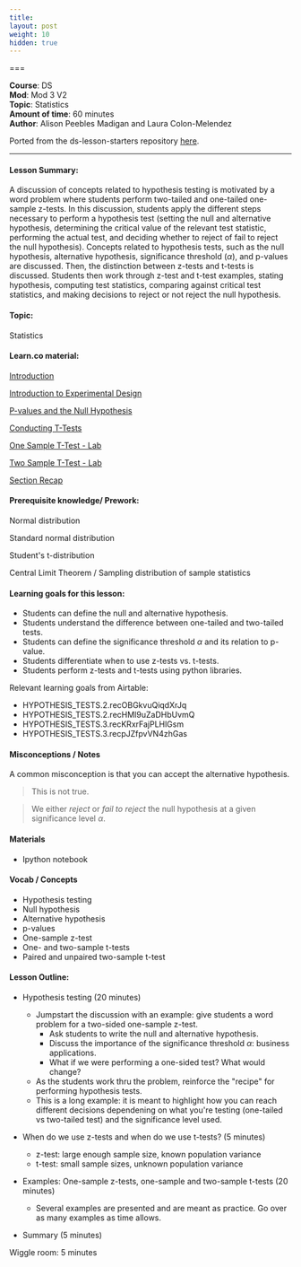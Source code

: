 ```yaml
---
title: 
layout: post
weight: 10
hidden: true
---
```


===


**Course**: DS   <br/>
**Mod**: Mod 3 V2               <br/>
**Topic**:  Statistics <br/>
**Amount of time**: 60 minutes  <br/>
**Author**: Alison Peebles Madigan and Laura Colon-Melendez

Ported from the ds-lesson-starters repository [here](https://github.com/learn-co-curriculum/ds-lessons-starter/tree/master/hypothesis_testing). 


***

#### Lesson Summary:

A discussion of concepts related to hypothesis testing is motivated by a word problem where students perform two-tailed and one-tailed one-sample z-tests. In this discussion, students apply the different steps necessary to perform a hypothesis test (setting the null and alternative hypothesis, determining the critical value of the relevant test statistic, performing the actual test, and deciding whether to reject of fail to reject the null hypothesis). Concepts related to hypothesis tests, such as the null hypothesis, alternative hypothesis, significance threshold ($\alpha$), and p-values are discussed. Then, the distinction between z-tests and t-tests is discussed. Students then work through z-test and t-test examples, stating hypothesis, computing test statistics, comparing against critical test statistics, and making decisions to reject or not reject the null hypothesis.


#### Topic:

Statistics

#### Learn.co material:

[Introduction](https://github.com/learn-co-curriculum/dsc-hypothesis-testing-intro)

[Introduction to Experimental Design](https://github.com/learn-co-curriculum/dsc-experimental-design)

[P-values and the Null Hypothesis](https://github.com/learn-co-curriculum/dsc-p-values-and-null-hypothesis)

[Conducting T-Tests](https://github.com/learn-co-curriculum/dsc-t-tests)

[One Sample T-Test - Lab](https://github.com/learn-co-curriculum/dsc-one-sample-t-tests-lab)

[Two Sample T-Test - Lab](https://github.com/learn-co-curriculum/dsc-two-sample-t-tests-lab)

[Section Recap](https://github.com/learn-co-curriculum/dsc-hypothesis-testing-section-recap)


#### Prerequisite knowledge/ Prework:

Normal distribution

Standard normal distribution

Student's t-distribution

Central Limit Theorem / Sampling distribution of sample statistics


#### Learning goals for this lesson:

* Students can define the null and alternative hypothesis. 
* Students understand the difference between one-tailed and two-tailed tests.  
* Students can define the significance threshold $\alpha$ and its relation to p-value. 
* Students differentiate when to use z-tests vs. t-tests.
* Students perform z-tests and t-tests using python libraries. 

Relevant learning goals from Airtable: 

* HYPOTHESIS_TESTS.2.recOBGkvuQiqdXrJq
* HYPOTHESIS_TESTS.2.recHMI9uZaDHbUvmQ
* HYPOTHESIS_TESTS.3.recKRxrFajPLHlGsm
* HYPOTHESIS_TESTS.3.recpJZfpvVN4zhGas



#### Misconceptions / Notes

A common misconception is that you can accept the alternative hypothesis. 

> This is not true. 

> We either _reject_ or _fail to reject_ the null hypothesis at a given significance level $\alpha$. 


#### Materials
- Ipython notebook

#### Vocab / Concepts 

* Hypothesis testing
* Null hypothesis
* Alternative hypothesis
* p-values 
* One-sample z-test
* One- and two-sample t-tests
* Paired and unpaired two-sample t-test

#### Lesson Outline:

* Hypothesis testing (20 minutes)
    * Jumpstart the discussion with an example: give students a word problem for a two-sided one-sample z-test. 
        * Ask students to write the null and alternative hypothesis. 
        * Discuss the importance of the significance threshold $\alpha$: business applications.
        * What if we were performing a one-sided test? What would change? 
    * As the students work thru the problem, reinforce the "recipe" for performing hypothesis tests.
    * This is a long example: it is meant to highlight how you can reach different decisions dependening on what you're testing (one-tailed vs two-tailed test) and the significance level used. 
    
* When do we use z-tests and when do we use t-tests? (5 minutes)
    * z-test: large enough sample size, known population variance
    * t-test: small sample sizes, unknown population variance

* Examples: One-sample z-tests, one-sample and two-sample t-tests (20 minutes)
    * Several examples are presented and are meant as practice. Go over as many examples as time allows. 

* Summary (5 minutes)

Wiggle room: 5 minutes
